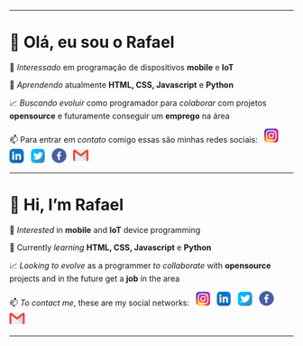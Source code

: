 
***

# 👋 Olá, eu sou o **Rafael**


 👀 *Interessado* em programação de dispositivos **mobile** e **IoT**
 
 🌱 *Aprendendo* atualmente **HTML, CSS, Javascript** e **Python**

 📈 *Buscando evoluir* como programador para *colaborar* com projetos 
 **opensource** e futuramente conseguir um **emprego** na área

 📫 Para entrar em *contato* comigo essas são minhas redes sociais: &nbsp; <a href= "https://instagram.com/" title="Instagram"> <img src="instagram_icon.png" with="25" height="25" ></a> &nbsp;
<a href= "https://www.linkedin.com/" title="LinkeIn"> <img src="linkedin_icon.png" with="25" height="25" ></a> &nbsp;
<a href= "https://twitter.com/rafaxzx" title="Twitter"> <img src="twitter_icon.png" with="25" height="25" ></a> &nbsp;
<a href= "https://facebook.com/" title="Facebook"> <img src="facebook_icon.png" with="26" height="26" ></a> &nbsp;
<a href= "mailto:rafael.dev.mobile@gmail.com" title="Gmail"> <img src="gmail_icon.png" with="27" height="27" ></a>

***

# 👋 Hi, I’m **Rafael**

 👀 *Interested* in **mobile** and **IoT** device programming

 🌱 Currently *learning* **HTML, CSS, Javascript** e **Python**

 📈 *Looking to evolve* as a programmer *to collaborate* with **opensource** projects and in the future get a **job** in the area

 📫 *To contact me*, these are my social networks: &nbsp; <a href= "https://instagram.com/" title="Instagram"> <img src="instagram_icon.png" with="25" height="25" ></a> &nbsp;
 <a href= "https://www.linkedin.com/" title="LinkeIn"> <img src="linkedin_icon.png" with="25" height="25" ></a> &nbsp;
 <a href= "https://twitter.com/rafaxzx" title="Twitter"> <img src="twitter_icon.png" with="25" height="25" ></a> &nbsp;
 <a href= "https://facebook.com/" title="Facebook"> <img src="facebook_icon.png" with="26" height="26" ></a> &nbsp;
 <a href= "mailto:rafael.dev.mobile@gmail.com" title="Gmail"> <img src="gmail_icon.png" with="27" height="27" ></a>

***

<!---
rafaxzx/rafaxzx is a ✨ special ✨ repository because its `README.md` (this file) appears on your GitHub profile.
You can click the Preview link to take a look at your changes.
--->
